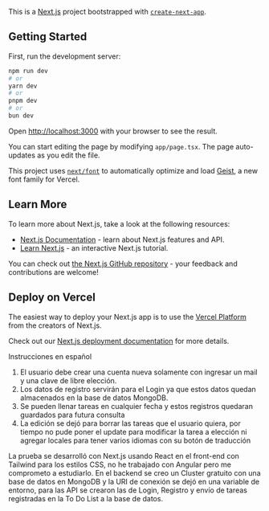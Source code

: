 This is a [Next.js](https://nextjs.org) project bootstrapped with [`create-next-app`](https://nextjs.org/docs/app/api-reference/cli/create-next-app).

## Getting Started

First, run the development server:

```bash
npm run dev
# or
yarn dev
# or
pnpm dev
# or
bun dev
```

Open [http://localhost:3000](http://localhost:3000) with your browser to see the result.

You can start editing the page by modifying `app/page.tsx`. The page auto-updates as you edit the file.

This project uses [`next/font`](https://nextjs.org/docs/app/building-your-application/optimizing/fonts) to automatically optimize and load [Geist](https://vercel.com/font), a new font family for Vercel.

## Learn More

To learn more about Next.js, take a look at the following resources:

- [Next.js Documentation](https://nextjs.org/docs) - learn about Next.js features and API.
- [Learn Next.js](https://nextjs.org/learn) - an interactive Next.js tutorial.

You can check out [the Next.js GitHub repository](https://github.com/vercel/next.js) - your feedback and contributions are welcome!

## Deploy on Vercel

The easiest way to deploy your Next.js app is to use the [Vercel Platform](https://vercel.com/new?utm_medium=default-template&filter=next.js&utm_source=create-next-app&utm_campaign=create-next-app-readme) from the creators of Next.js.

Check out our [Next.js deployment documentation](https://nextjs.org/docs/app/building-your-application/deploying) for more details.

Instrucciones en español
1. El usuario debe crear una cuenta nueva solamente con ingresar un mail y una clave de libre elección.
2. Los datos de registro servirán para el Login ya que estos datos quedan almacenados en la base de datos MongoDB.
3. Se pueden llenar tareas en cualquier fecha y estos registros quedaran guardados para futura consulta
4. La edición se dejó para borrar las tareas que el usuario quiera, por tiempo no pude poner el update para modificar la tarea a elección ni agregar locales para tener varios idiomas con su botón de traducción

La prueba se desarrolló con Next.js usando React en el front-end con Tailwind para los estilos CSS, no he trabajado con Angular pero me comprometo a estudiarlo. En el backend se creo un Cluster gratuito con una base de datos en MongoDB y la URI de conexión se dejó en una variable de entorno, para las API se crearon las de Login, Registro y envío de tareas registradas en la To Do List a la base de datos.

